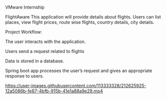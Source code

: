 VMware Internship


FlightAware
This application will provide details about flights. Users can list places, view flight prices, route wise flights, country details, city details. 

Project Workflow:

The user interacts with the application.

Users send a request related to flights

Data is stored in a database.

Spring boot app processes the user’s request and gives an appropriate response to users.

https://user-images.githubusercontent.com/113333328/212625925-12a5086b-fe87-4bfb-915b-41e1a88a9e29.mp4

